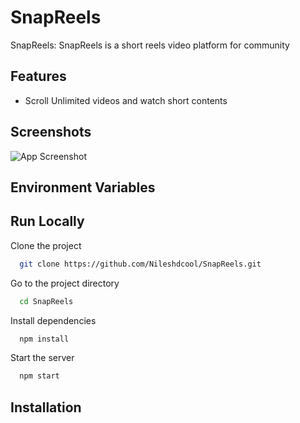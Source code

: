 
# SnapReels

SnapReels: SnapReels is a short reels video platform for community

## Features

- Scroll Unlimited videos and watch short contents

## Screenshots

![App Screenshot](https://public-images-s3bucket.s3.ap-south-1.amazonaws.com/SnapReels.png)


## Environment Variables




## Run Locally

Clone the project

```bash
  git clone https://github.com/Nileshdcool/SnapReels.git
```

Go to the project directory

```bash
  cd SnapReels
```

Install dependencies

```bash
  npm install
```

Start the server

```bash
  npm start
```


## Installation